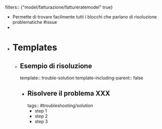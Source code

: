 filters:: {"model/fatturazione/fattureratemodel" true}

- Permette di trovare facilmente tutti i blocchi che parlano di risoluzione problematiche #issue
-
- # Templates
	- ## Esempio di risoluzione
	  template:: trouble-solution
	  template-including-parent:: false
		- ## Risolvere il problema XXX
		  tags:: #troubleshooting/solution
			- step 1
			- step 2
			- step 3